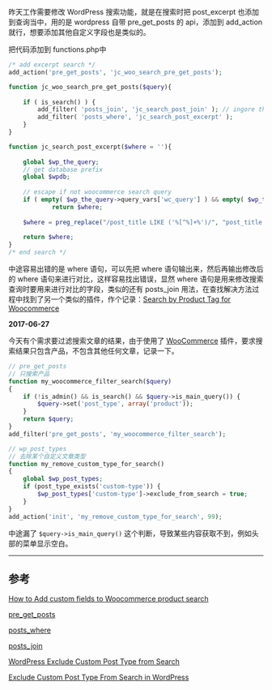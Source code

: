 <!-- title:WordPress 搜索添加自定义字段 -->
<!-- keywords:WordPress -->

昨天工作需要修改 WordPress 搜索功能，就是在搜索时把 post_excerpt 也添加到查询当中，用的是 wordpress 自带 pre_get_posts 的 api，添加到 add_action 就行，想要添加其他自定义字段也是类似的。

把代码添加到 functions.php中

```php
/* add excerpt search */
add_action('pre_get_posts', 'jc_woo_search_pre_get_posts');

function jc_woo_search_pre_get_posts($query){
 
    if ( is_search() ) {
        add_filter( 'posts_join', 'jc_search_post_join' ); // ingore this
        add_filter( 'posts_where', 'jc_search_post_excerpt' );
    }
}

function jc_search_post_excerpt($where = ''){
 
    global $wp_the_query;
    // get database prefix
    global $wpdb;
 
    // escape if not woocommerce search query
    if ( empty( $wp_the_query->query_vars['wc_query'] ) && empty( $wp_the_query->query_vars['s'] ) )
            return $where;
 
    $where = preg_replace("/post_title LIKE ('%[^%]+%')/", "post_title LIKE $1) OR (".$wpdb->prefix."posts.post_excerpt LIKE $1 ", $where);
 
    return $where;
}
/* end search */
```

中途容易出错的是 where 语句，可以先把 where 语句输出来，然后再输出修改后的 where 语句来进行对比，这样容易找出错误，显然 where 语句是用来修改搜索查询时要用来进行对比的字段，类似的还有 posts_join 用法，在查找解决方法过程中找到了另一个类似的插件，作个记录：[Search by Product Tag for Woocommerce](https://wordpress.org/support/view/plugin-reviews/search-by-product-tags-for-woocommerce)

**2017-06-27**

今天有个需求要过滤搜索文章的结果，由于使用了 [WooCommerce](https://wordpress.org/plugins/woocommerce/) 插件，要求搜索结果只包含产品，不包含其他任何文章，记录一下。

```php
// pre_get_posts
// 只搜索产品
function my_woocommerce_filter_search($query)
{
    if (!is_admin() && is_search() && $query->is_main_query()) {
        $query->set('post_type', array('product'));
    }
    return $query;
}
add_filter('pre_get_posts', 'my_woocommerce_filter_search');

// wp_post_types
// 去除某个自定义文章类型
function my_remove_custom_type_for_search()
{
    global $wp_post_types;
    if (post_type_exists('custom-type')) {
        $wp_post_types['custom-type']->exclude_from_search = true;
    }
}
add_action('init', 'my_remove_custom_type_for_search', 99);
```

中途漏了 `$query->is_main_query()` 这个判断，导致某些内容获取不到，例如头部的菜单显示空白。

---

## 参考

[How to Add custom fields to Woocommerce product search](http://jamescollings.co.uk/blog/extending-woocommerce-search-query-include-custom-fields/)

[pre_get_posts](https://codex.wordpress.org/Plugin_API/Action_Reference/pre_get_posts)

[posts_where](http://codex.wordpress.org/Plugin_API/Filter_Reference/posts_where)

[posts_join](http://codex.wordpress.org/Plugin_API/Filter_Reference/posts_join)

[WordPress Exclude Custom Post Type from Search](https://wp-mix.com/wordpress-exclude-custom-post-type-search/)

[Exclude Custom Post Type From Search in WordPress](http://www.webtipblog.com/exclude-custom-post-type-search-wordpress/)

